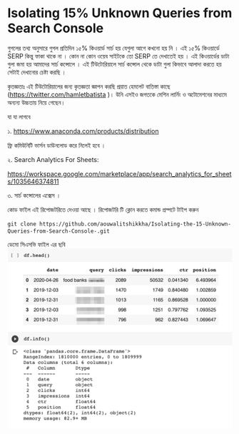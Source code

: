 # Isolating 15% Unknown Queries from Search Console

গুগলের তথ্য অনুসারে গুগল প্রতিদিন ১৫% কিওয়ার্ড সার্চ হয় যেগুলা আগে কখনো হয় নি । এই ১৫% কিওয়ার্ডে SERP কিন্তু  ফাকা থাকে না । কোন না কোন ওয়েব সাইটকে তো SERP তে দেখাতেই হয় । এই কিওয়ার্ডের ডাটা গুলা জমা হয় আমাদের সার্চ কন্সোলে । এই টিউটোরিয়ালে সার্চ কন্সোল থেকে ডাটা গুলা কিভাবে আলাদা করতে হয় সেটাই দেখানোর চেষ্টা করছি । 

কৃতজ্ঞতাঃ এই টিউটোরিয়ালের জন্য কৃতজ্ঞতা জ্ঞাপন করছি প্রয়াত  হেমলেট বাতিস্তা কাছে (https://twitter.com/hamletbatista )। উনি এসইও জগতকে মেশিন লার্নিং ও অটোমেশনের মাধ্যমে অন্যন্য উচ্চতায় নিয়ে গেছেন। 

যা যা লাগবে 

১. https://www.anaconda.com/products/distribution 
 
 ফ্রি কমিউনিটি ভার্সন ডাউনলোড করে নিলেই হবে । 

 ২. Search Analytics For Sheets: 

 https://workspace.google.com/marketplace/app/search_analytics_for_sheets/1035646374811

 ৩. সার্চ কন্সোলের এক্সেস । 


কোড ফাইল এই রিপোজটরিতে দেওয়া আছে । রিপোজটরি টি ক্লোন করতে কমান্ড প্রম্পটে টাইপ করুন 

```code
git clone https://github.com/aouwalitshikkha/Isolating-the-15-Unknown-Queries-from-Search-Console-.git

```

ডেমো সিএসভি ফাইল এর ছবি 
![CSV File ](image.png)

